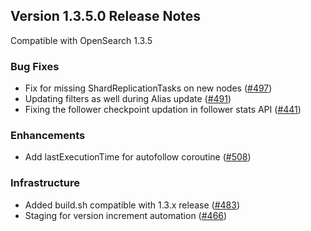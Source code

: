 ## Version 1.3.5.0 Release Notes

Compatible with OpenSearch 1.3.5

### Bug Fixes

* Fix for missing ShardReplicationTasks on new nodes ([#497](https://github.com/opensearch-project/cross-cluster-replication/pull/497))
* Updating filters as well during Alias update ([#491](https://github.com/opensearch-project/cross-cluster-replication/pull/491))
* Fixing the follower checkpoint updation in follower stats API ([#441](https://github.com/opensearch-project/cross-cluster-replication/pull/441))

### Enhancements
* Add lastExecutionTime for autofollow coroutine ([#508](https://github.com/opensearch-project/cross-cluster-replication/pull/508))

### Infrastructure
* Added build.sh compatible with 1.3.x release ([#483](https://github.com/opensearch-project/cross-cluster-replication/pull/483))
* Staging for version increment automation ([#466](https://github.com/opensearch-project/cross-cluster-replication/pull/466))
